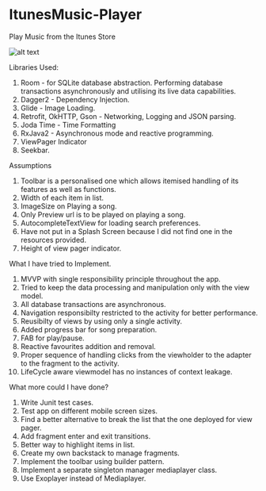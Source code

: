 # ItunesMusic-Player
Play Music from the Itunes Store

![alt text](https://imageresize.org/view/d765751d-326b-4127-804e-1b4cd4f2abd5)

Libraries Used:
1. Room - for SQLite database abstraction. Performing database transactions asynchronously and utilising its live data capabilities.
2. Dagger2 - Dependency Injection.
3. Glide - Image Loading.
4. Retrofit, OkHTTP, Gson - Networking, Logging and JSON parsing.
5. Joda Time - Time Formatting
6. RxJava2 - Asynchronous mode and reactive programming.
7. ViewPager Indicator
8. Seekbar.

Assumptions
1. Toolbar is a personalised one which allows itemised handling of its features as well as functions.
2. Width of each item in list.
3. ImageSize on Playing a song.
4. Only Preview url is to be played on playing a song.
5. AutocompleteTextView for loading search preferences.
6. Have not put in a Splash Screen because I did not find one in the resources provided.
7. Height of view pager indicator.

What I have tried to Implement.
1. MVVP with single responsibility principle throughout the app. 
2. Tried to keep the data processing and manipulation only with the view model.
3. All database transactions are asynchronous.
4. Navigation responsibilty restricted to the activity for better performance.
5. Reusibilty of views by using only a single activity.
6. Added progress bar for song preparation.
7. FAB for play/pause.
8. Reactive favourites addition and removal.
9. Proper sequence of handling clicks from the viewholder to the adapter to the fragment to the activity.
10. LifeCycle aware viewmodel has no instances of context leakage.


What more could I have done?
1. Write Junit test cases.
2. Test app on different mobile screen sizes.
3. Find a better alternative to break the list that the one deployed for view pager.
4. Add fragment enter and exit transitions.
5. Better way to highlight items in list.
6. Create my own backstack to manage fragments.
7. Implement the toolbar using builder pattern.
8. Implement a separate singleton manager mediaplayer class.
9. Use Exoplayer instead of Mediaplayer.



